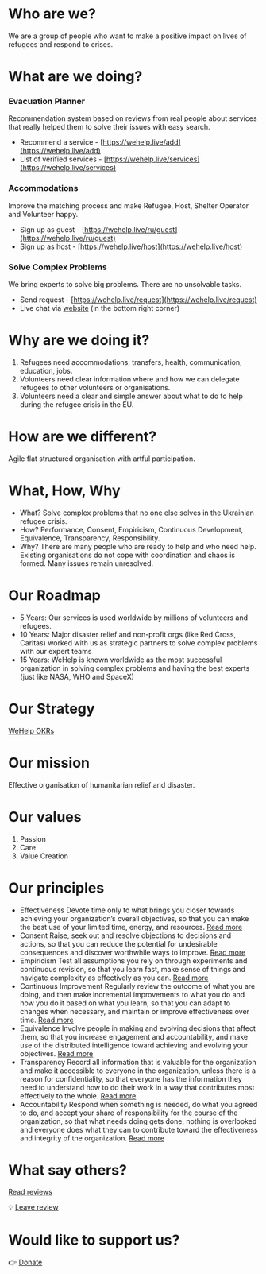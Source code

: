 # Who are we?

We are a group of people who want to make a positive impact on lives of refugees and respond to crises.

# What are we doing?

### Evacuation Planner

Recommendation system based on reviews from real people about services that really helped them to solve their issues with easy search.

- Recommend a service - [https://wehelp.live/add](https://wehelp.live/add)
- List of verified services - [https://wehelp.live/services](https://wehelp.live/services)

### Accommodations

Improve the matching process and make Refugee, Host, Shelter Operator and Volunteer happy.

- Sign up as guest - [https://wehelp.live/ru/guest](https://wehelp.live/ru/guest)
- Sign up as host - [https://wehelp.live/host](https://wehelp.live/host)

### Solve Complex Problems

We bring experts to solve big problems. There are no unsolvable tasks.

- Send request - [https://wehelp.live/request](https://wehelp.live/request)
- Live chat via [website](https://wehelp.live/) (in the bottom right corner)

# Why are we doing it?

1. Refugees need accommodations, transfers, health, communication, education, jobs.
2. Volunteers need clear information where and how we can delegate refugees to other volunteers or organisations.
3. Volunteers need a clear and simple answer about what to do to help during the refugee crisis in the EU.

# How are we different?

Agile flat structured organisation with artful participation.

# What, How, Why

- What? Solve complex problems that no one else solves in the Ukrainian refugee crisis.
- How? Performance, Consent, Empiricism, Continuous Development, Equivalence, Transparency, Responsibility.
- Why? There are many people who are ready to help and who need help. Existing organisations do not cope with coordination and chaos is formed. Many issues remain unresolved.

# Our Roadmap

- 5 Years: Our services is used worldwide by millions of volunteers and refugees.
- 10 Years: Major disaster relief and non-profit orgs (like Red Cross, Caritas) worked with us as strategic partners to solve complex problems with our expert teams
- 15 Years: WeHelp is known worldwide as the most successful organization in solving complex problems and having the best experts (just like NASA, WHO and SpaceX)

# Our Strategy

[WeHelp OKRs](https://docs.google.com/spreadsheets/d/102uVUYftMG7WhB4HWuE57x_QOncQuInG9WYCJBzGFQE/edit#gid=131076153)

# Our mission

Effective organisation of humanitarian relief and disaster.

# Our values

1. Passion
2. Care
3. Value Creation

# Our principles

- Effectiveness
  Devote time only to what brings you closer towards achieving your organization’s overall objectives, so that you can make the best use of your limited time, energy, and resources.
  [Read more](https://patterns.sociocracy30.org/principle-effectiveness.html)
- Consent
  Raise, seek out and resolve objections to decisions and actions, so that you can reduce the potential for undesirable consequences and discover worthwhile ways to improve.
  [Read more](https://patterns.sociocracy30.org/principle-consent.html)
- Empiricism
  Test all assumptions you rely on through experiments and continuous revision, so that you learn fast, make sense of things and navigate complexity as effectively as you can.
  [Read more](https://patterns.sociocracy30.org/principle-empiricism.html)
- Continuous Improvement
  Regularly review the outcome of what you are doing, and then make incremental improvements to what you do and how you do it based on what you learn, so that you can adapt to changes when necessary, and maintain or improve effectiveness over time.
  [Read more](https://patterns.sociocracy30.org/principle-continuous-improvement.html)
- Equivalence
  Involve people in making and evolving decisions that affect them, so that you increase engagement and accountability, and make use of the distributed intelligence toward achieving and evolving your objectives.
  [Read more](https://patterns.sociocracy30.org/principle-equivalence.html)
- Transparency
  Record all information that is valuable for the organization and make it accessible to everyone in the organization, unless there is a reason for confidentiality, so that everyone has the information they need to understand how to do their work in a way that contributes most effectively to the whole.
  [Read more](https://patterns.sociocracy30.org/principle-transparency.html)
- Accountability
  Respond when something is needed, do what you agreed to do, and accept your share of responsibility for the course of the organization, so that what needs doing gets done, nothing is overlooked and everyone does what they can to contribute toward the effectiveness and integrity of the organization.
  [Read more](https://patterns.sociocracy30.org/principle-accountability.html)

# What say others?

[Read reviews](https://business.google.com/n/15875269587663617943/reviews?fid=12761006536311630124&trk=https%3A%2F%2Fnotifications.google.com%2Fg%2Fp%2FAD-FnEz83IJlclq5EtuJB-rQL354s4hxRXeYeDIZtIfNmy1Qihc2oI5NP1Vim5vak_1HQL5srudd58k1d6-XpdINbHQQyUkQdSzvGs4)

💡 [Leave review](https://g.page/r/CSzpSoXVMxixEAE/review)

# Would like to support us?

👉 [Donate](https://www.paypal.com/donate/?hosted_button_id=PQ455ZHFLCSWJ)
